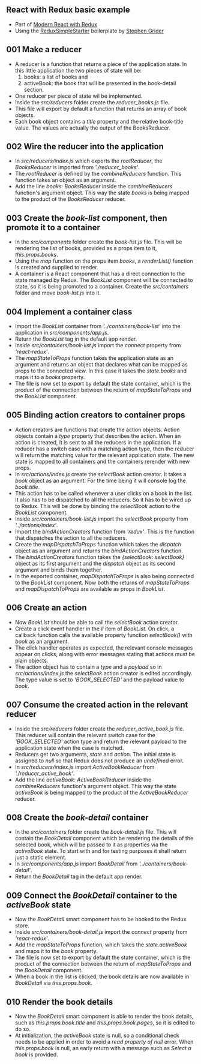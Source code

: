 ## React with Redux basic example

* Part of [Modern React with Redux](https://www.udemy.com/react-redux/)
* Using the [ReduxSimpleStarter](https://github.com/StephenGrider/ReduxSimpleStarter) boilerplate by [Stephen Grider](https://github.com/stephengrider)

## 001 Make a reducer
* A reducer is a function that returns a piece of the application state. In this little application the two pieces of state will be:
	1. books: a list of books and
	2. activeBook: the book that will be presented in the book-detail section.
* One reducer per piece of state wil be implemented.
* Inside the *src/reducers* folder create the *reducer_books.js* file.
* This file will export by default a function that returns an array of book objects.
* Each book object contains a *title* property and the relative book-title value. The values are actually the output of the BooksReducer.

## 002 Wire the reducer into the application
* In *src/reducers/index.js* which exports the *rootReducer*, the *BooksReducer* is imported from *'./reducer_books'*.
* The *rootReducer* is defined by the *combineReducers* function. This function takes an object as an argument.
* Add the line *books: BooksReducer* inside the *combineReducers* function's argument object. This way the state *books* is being mapped to the product of the *BooksReducer* reducer.

## 003 Create the *book-list* component, then promote it to a container
* In the *src/components* folder create the *book-list.js* file. This will be rendering the list of books, provided as a props item to it, *this.props.books*.
* Using the *map* function on the props item *books*, a *renderList()* function is created and supplied to render.
* A container is a React component that has a direct connection to the state managed by Redux. The *BookList* component will be connected to state, so it is being promoted to a container. Create the *src/containers* folder and move *book-list.js* into it.

## 004 Implement a container class
* Import the *BookList* container from *'../containers/book-list'* into the application in *src/components/app.js*.
* Return the *BookList* tag in the default app render.
* Inside *src/containers/book-list.js* import the *connect* property from *'react-redux'*.
* The *mapStateToProps* function takes the application state as an argument and returns an object that declares what can be mapped as props to the connected view. In this case it takes the *state.books* and maps it to a *books* property.
* The file is now set to export by default the state container, which is the product of the connection between the return of *mapStateToProps* and the *BookList* component.

## 005 Binding action creators to container props
* Action creators are functions that create the action objects. Action objects contain a *type* property that describes the action. When an action is created, it is sent to all the reducers in the application. If a reducer has a switch case with a matching action type, then the reducer will return the matching value for the relevant application state. The new state is mapped to all containers and the containers rerender with new props.
* In *src/actions/index.js* create the *selectBook* action creator. It takes a *book* object as an argument. For the time being it will console log the *book.title*.
* This action has to be called whenever a user clicks on a book in the list. It also has to be dispatched to all the reducers. So it has to be wired up to Redux. This will be done by binding the *selectBook* action to the *BookList* component.
* Inside *src/containers/book-list.js* import the *selectBook* property from *'../actions/index'*.
* Import the *bindActionCreators* function from *'redux'*. This is the function that dispatches the action to all the reducers.
* Create the *mapDispatchToProps* function which takes the *dispatch* object as an argument and returns the *bindActionCreators* function.
* The *bindActionCreators* function takes the *{selectBook: selectBook}* object as its first argument and the *dispatch* object as its second argument and binds them together.
* In the exported container, *mapDispatchToProps* is also being connected to the *BookList* component. Now both the returns of *mapStateToProps* and *mapDispatchToProps* are available as props in *BookList*.

## 006 Create an action
* Now *BookList* should be able to call the *selectBook* action creator.
* Create a click event handler in the *li* item of *BookList*. On click, a callback function calls the available property function *selectBook()* with *book* as an argument.
* The click handler operates as expected, the relevant console messages appear on clicks, along with error messages stating that actions must be plain objects.
* The action object has to contain a *type* and a *payload* so in *src/actions/index.js* the *selectBook* action creator is edited accordingly. The type value is set to *'BOOK_SELECTED'* and the payload value to *book*.

## 007 Consume the created action in the relevant reducer
* Inside the *src/reducers* folder create the *reducer_active_book.js* file. This reducer will contain the relevant switch case for the *'BOOK_SELECTED'* action type and return the relevant payload to the application state when the case is matched.
* Reducers get two arguments, *state* and *action*. The initial state is assigned to *null* so that Redux does not produce an *undefined* error.
* In *src/reducers/index.js* import *ActiveBookReducer* from *'./reducer_active_book'*.
* Add the line *activeBook: ActiveBookReducer* inside the *combineReducers* function's argument object. This way the state *activeBook* is being mapped to the product of the *ActiveBookReducer* reducer.

## 008 Create the *book-detail* container
* In the *src/containers* folder create the *book-detail.js* file. This will contain the *BookDetail* component which be rendering the details of the selected book, which will be passed to it as properties via the *activeBook* state. To start with and for testing purposes it shall return just a static element.
* In *src/components/app.js* import *BookDetail* from *'../containers/book-detail'*.
* Return the *BookDetail* tag in the default app render.

## 009 Connect the *BookDetail* container to the *activeBook* state
* Now the *BookDetail* smart component has to be hooked to the Redux store.
* Inside *src/containers/book-detail.js* import the *connect* property from *'react-redux'*.
* Add the *mapStateToProps* function, which takes the *state.activeBook* and maps it to the *book* property.
* The file is now set to export by default the state container, which is the product of the connection between the return of *mapStateToProps* and the *BookDetail* component.
* When a book in the list is clicked, the book details are now available in *BookDetail* via *this.props.book*.

## 010 Render the book details
* Now the *BookDetail* smart component is able to render the book details, such as *this.props.book.title* and *this.props.book.pages*, so it is edited to do so.
* At initialization, the *activeBook* state is null, so a conditional check needs to be applied in order to avoid a *read property of null* error. When *this.props.book* is null, an early return with a message such as *Select a book* is provided.
